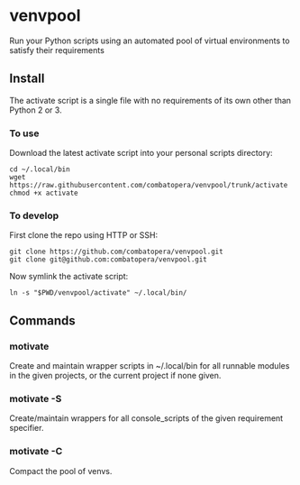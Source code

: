 # venvpool
Run your Python scripts using an automated pool of virtual environments to satisfy their requirements

## Install
<!--
These are generic installation instructions.
-->
The activate script is a single file with no requirements of its own other than Python 2 or 3.

<!--
### To use, permanently
The quickest way to get started is to install the current release from PyPI:
```
pip3 install --user venvpool
```

### To use, temporarily
If you prefer to keep .local clean, install to a virtualenv:
```
python3 -m venv venvname
venvname/bin/pip install venvpool
. venvname/bin/activate
```
-->
### To use
Download the latest activate script into your personal scripts directory:
```
cd ~/.local/bin
wget https://raw.githubusercontent.com/combatopera/venvpool/trunk/activate
chmod +x activate
```

### To develop
First clone the repo using HTTP or SSH:
```
git clone https://github.com/combatopera/venvpool.git
git clone git@github.com:combatopera/venvpool.git
```
<!--
Now use pyven's pipify to create a setup.py, which pip can then use to install the project editably:
```
python3 -m venv pyvenvenv
pyvenvenv/bin/pip install pyven
pyvenvenv/bin/pipify venvpool

python3 -m venv venvname
venvname/bin/pip install -e venvpool
. venvname/bin/activate
```
-->
Now symlink the activate script:
```
ln -s "$PWD/venvpool/activate" ~/.local/bin/
```

## Commands

### motivate
Create and maintain wrapper scripts in ~/.local/bin for all runnable modules in the given projects, or the current project if none given.

### motivate -S
Create/maintain wrappers for all console_scripts of the given requirement specifier.

### motivate -C
Compact the pool of venvs.
